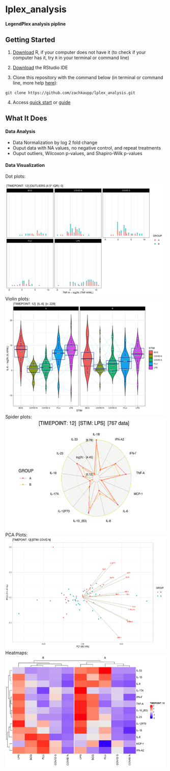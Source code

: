 # lplex_analysis
#### LegendPlex analysis pipline

## Getting Started

1.   [Download](https://cran.r-project.org/) R, if your computer does not have it (to check if your computer has it, try `R` in your terminal or command line)

2.   [Download](https://www.rstudio.com/products/rstudio/download/) the RStudio IDE

3. Clone this repository with the command below (in terminal or command line, more help [here](https://docs.github.com/en/repositories/creating-and-managing-repositories/cloning-a-repository)):
```
git clone https://github.com/zachkaupp/lplex_analysis.git
```

4. Access [quick start](https://github.com/zachkaupp/lplex_analysis/blob/main/docs/quick_start.md) or [guide](https://github.com/zachkaupp/lplex_analysis/blob/main/docs/guide.md)


## What It Does

#### Data Analysis
- Data Normalization by log 2 fold change
- Ouput data with NA values, no negative control, and repeat treatments
- Ouput outliers, Wilcoxon p-values, and Shapiro-Wilk p-values

#### Data Visualization
Dot plots:

<img src="/assets/img/example_dot.png" alt="dot plot" style="height: 350px; width:500px;"/>
Violin plots:

<img src="/assets/img/example_violin.png" alt="violin plot" style="height: 350px; width:500px;"/>
Spider plots:

<img src="/assets/img/example_spider.png" alt="spider plot" style="height: 350px; width:550px;"/>
PCA Plots:

<img src="/assets/img/example_pca.png" alt="pca plot" style="height: 350px; width:600px;"/>
Heatmaps:

<img src="/assets/img/example_heatmap.png" alt="heatmap" style="height: 350px; width:550px;"/>
